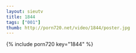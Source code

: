 ```yaml
--- 
layout: sieutv
title: 1844
tags: ["001"]
thumb: http://porn720.net/video/1844/poster.jpg
---
```

{% include porn720 key="1844" %} 
